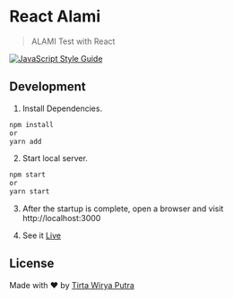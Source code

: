 # React Alami

> ALAMI Test with React

[![JavaScript Style Guide](https://img.shields.io/badge/code_style-standard-brightgreen.svg)](https://standardjs.com)


## Development

1. Install Dependencies.

```bash
npm install
or
yarn add
```

2. Start local server.

```bash
npm start
or
yarn start
```

3. After the startup is complete, open a browser and visit http://localhost:3000

4. See it [Live](https://fe-copy.herokuapp.com/)

## License

  Made with :heart: by [Tirta Wirya Putra](https://tirtawiryaputra.com)
